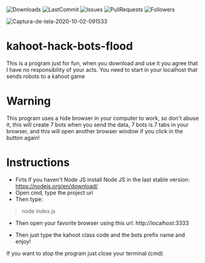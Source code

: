 ![Downloads](https://img.shields.io/github/downloads/Samtapes/kahoot-hack-bots-flood/total)
![LastCommit](https://img.shields.io/github/last-commit/Samtapes/kahoot-hack-bots-flood)
![Issues](https://img.shields.io/github/issues/Samtapes/kahoot-hack-bots-flood)
![PullRequests](https://img.shields.io/github/issues-pr/Samtapes/kahoot-hack-bots-flood)
![Followers](https://img.shields.io/github/followers/Samtapes?label=Follow)

<img src="https://i.ibb.co/KhQQ9wG/Captura-de-tela-2020-10-02-091533.png" alt="Captura-de-tela-2020-10-02-091533" border="0">

# kahoot-hack-bots-flood
This is a program just for fun, when you download and use it you agree that I have no responsibility of your acts. You need to start in your localhost that sends robots to a kahoot game

# Warning

This program uses a hide browser in your computer to work, so don't abuse it, this will create 7 bots when you send the data, 7 bots is 7 tabs in your browser, and this will open another browser window if you click in the button again!

# Instructions

- Firts if you haven't Node JS install Node JS in the last stable version: https://nodejs.org/en/download/
- Open cmd, type the project uri
- Then type:

> node index.js

- Then open your favorite browser using this url: http://localhost:3333

- Then just type the kahoot class code and the bots prefix name and enjoy!

If you want to stop the program just close your terminal (cmd)
